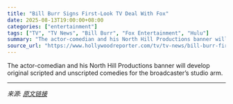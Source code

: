 ```yaml
---
title: "Bill Burr Signs First-Look TV Deal With Fox"
date: 2025-08-13T19:00:00+08:00
categories: ["entertainment"]
tags: ["TV", "TV News", "Bill Burr", "Fox Entertainment", "Hulu"]
summary: "The actor-comedian and his North Hill Productions banner will develop original scripted and unscripted comedies for the broadcaster’s studio arm."
source_url: "https://www.hollywoodreporter.com/tv/tv-news/bill-burr-first-look-deal-fox-1236343741/"
---
```


The actor-comedian and his North Hill Productions banner will develop original scripted and unscripted comedies for the broadcaster’s studio arm.

---

*来源: [原文链接](https://www.hollywoodreporter.com/tv/tv-news/bill-burr-first-look-deal-fox-1236343741/)*
